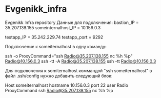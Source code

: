 # Evgenikk_infra
Evgenikk Infra repository
Данные для подключения:
bastion_IP = 35.207.138.155
someinternalhost_IP = 10.156.0.3

testapp_IP = 35.242.229.74 
testapp_port = 9292

Подключение к someiternalhost в одну команду:

 ssh -o ProxyCommand="ssh Radio@35.207.138.155 nc %h %p" Radio@10.156.0.3
 ssh -tt -A Radio@35.207.138.155 ssh -tt Radio@10.156.0.3

Для подключения к somiternalhost коммандой "ssh someiternalhost" в файл .ssh/config нужно добавить следующий блок:

Host someiternalhost
hostname 10.156.0.3
port 22
user Radio
ProxyCommand ssh Radio@35.207.138.155 nc %h %p


